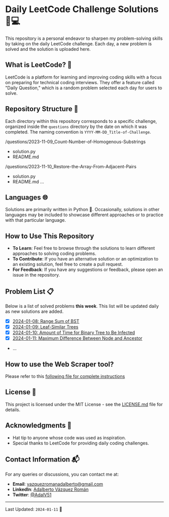 # Daily LeetCode Challenge Solutions 🧠💻

This repository is a personal endeavor to sharpen my problem-solving skills by taking on the daily LeetCode challenge. Each day, a new problem is solved and the solution is uploaded here.

## What is LeetCode? 🤔

LeetCode is a platform for learning and improving coding skills with a focus on preparing for technical coding interviews. They offer a feature called "Daily Question," which is a random problem selected each day for users to solve.

## Repository Structure 📁

Each directory within this repository corresponds to a specific challenge, organized inside the `questions` directory by the date on which it was completed. The naming convention is `YYYY-MM-DD_Title-of-Challenge`.

/questions/2023-11-09_Count-Number-of-Homogenous-Substrings
- solution.py
- README.md

/questions/2023-11-10_Restore-the-Array-From-Adjacent-Pairs
- solution.py
- README.md
...

## Languages 🌐

Solutions are primarily written in Python 🐍. Occasionally, solutions in other languages may be included to showcase different approaches or to practice with that particular language.

## How to Use This Repository

- **To Learn**: Feel free to browse through the solutions to learn different approaches to solving coding problems.
- **To Contribute**: If you have an alternative solution or an optimization to an existing solution, feel free to create a pull request.
- **For Feedback**: If you have any suggestions or feedback, please open an issue in the repository.

## Problem List 📋

Below is a list of solved problems **this week**. This list will be updated daily as new solutions are added.

- [x] [2024-01-08: Range Sum of BST](/questions/2024-01-08_Range-Sum-of-BST/)
- [x] [2024-01-09: Leaf-Similar Trees](/questions/2024-01-09_Leaf-Similar-Trees/)
- [x] [2024-01-10: Amount of Time for Binary Tree to Be Infected](/questions/2024-01-10_Amount-of-Time-for-Binary-Tree-to-Be-Infected/)
- [x] [2024-01-11: Maximum Difference Between Node and Ancestor](/questions/2024-01-11_Maximum-Difference-Between-Node-and-Ancestor/)
- ...

## How to use the Web Scraper tool?

Please refer to this [following file for complete instructions](WEB_SCRAPER.md)

## License 📄

This project is licensed under the MIT License - see the [LICENSE.md](LICENSE.md) file for details.

## Acknowledgments 👏

- Hat tip to anyone whose code was used as inspiration.
- Special thanks to LeetCode for providing daily coding challenges.

## Contact Information 📬

For any queries or discussions, you can contact me at:

- **Email**: [vazquezromanadalberto@gmail.com](mailto:vazquezromanadalberto@gmail.com)
- **LinkedIn**: [Adalberto Vázquez Román](https://www.linkedin.com/in/adalberto-v%C3%A1zquez-rom%C3%A1n-2468811b2/)
- **Twitter**: [@AdalV51](https://twitter.com/AdalV51)

---

Last Updated: `2024-01-11` 📆
